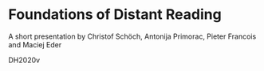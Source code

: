 # Foundations of Distant Reading

A short presentation by Christof Schöch, Antonija Primorac, Pieter Francois and Maciej Eder 

DH2020v
